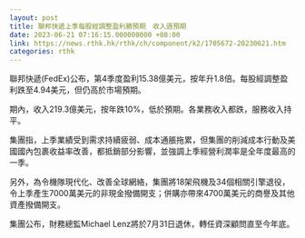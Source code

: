 ```yaml
---
layout: post
title: 聯邦快遞上季每股經調整盈利勝預期　收入遜預期
date: 2023-06-21 07:16:15.000000000 +08:00
link: https://news.rthk.hk/rthk/ch/component/k2/1705672-20230621.htm
categories: rthk
---
```


聯邦快遞(FedEx)公布，第4季度盈利15.38億美元，按年升1.8倍。每股經調整盈利跌至4.94美元，但仍高於市場預期。

期內，收入219.3億美元，按年跌10%，低於預期。各業務收入都跌，服務收入持平。

集團指，上季業績受到需求持續疲弱、成本通脹拖累，但集團的削減成本行動及美國國內包裹收益率改善，都抵銷部分影響，並強調上季經營利潤率是全年度最高的一季。

另外，為令機隊現代化、改善全球網絡，集團將18架飛機及34個相關引擎退役，令上季產生7000萬美元的非現金撥備開支；併購亦帶來4700萬美元的商譽及其他資產撥備開支。

集團公布，財務總監Michael Lenz將於7月31日退休，轉任資深顧問直至今年底。
